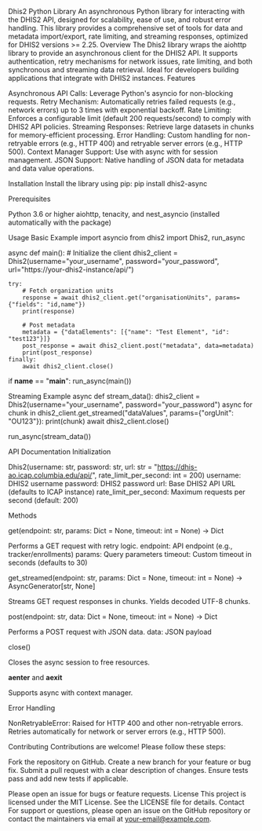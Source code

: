 Dhis2 Python Library
An asynchronous Python library for interacting with the DHIS2 API, designed for scalability, ease of use, and robust error handling. This library provides a comprehensive set of tools for data and metadata import/export, rate limiting, and streaming responses, optimized for DHIS2 versions >= 2.25.
Overview
The Dhis2 library wraps the aiohttp library to provide an asynchronous client for the DHIS2 API. It supports authentication, retry mechanisms for network issues, rate limiting, and both synchronous and streaming data retrieval. Ideal for developers building applications that integrate with DHIS2 instances.
Features

Asynchronous API Calls: Leverage Python's asyncio for non-blocking requests.
Retry Mechanism: Automatically retries failed requests (e.g., network errors) up to 3 times with exponential backoff.
Rate Limiting: Enforces a configurable limit (default 200 requests/second) to comply with DHIS2 API policies.
Streaming Responses: Retrieve large datasets in chunks for memory-efficient processing.
Error Handling: Custom handling for non-retryable errors (e.g., HTTP 400) and retryable server errors (e.g., HTTP 500).
Context Manager Support: Use with async with for session management.
JSON Support: Native handling of JSON data for metadata and data value operations.

Installation
Install the library using pip:
pip install dhis2-async

Prerequisites

Python 3.6 or higher
aiohttp, tenacity, and nest_asyncio (installed automatically with the package)

Usage
Basic Example
import asyncio
from dhis2 import Dhis2, run_async

async def main():
    # Initialize the client
    dhis2_client = Dhis2(username="your_username", password="your_password", url="https://your-dhis2-instance/api/")
    
    try:
        # Fetch organization units
        response = await dhis2_client.get("organisationUnits", params={"fields": "id,name"})
        print(response)
        
        # Post metadata
        metadata = {"dataElements": [{"name": "Test Element", "id": "test123"}]}
        post_response = await dhis2_client.post("metadata", data=metadata)
        print(post_response)
    finally:
        await dhis2_client.close()

if __name__ == "__main__":
    run_async(main())

Streaming Example
async def stream_data():
    dhis2_client = Dhis2(username="your_username", password="your_password")
    async for chunk in dhis2_client.get_streamed("dataValues", params={"orgUnit": "OU123"}):
        print(chunk)
    await dhis2_client.close()

run_async(stream_data())

API Documentation
Initialization

Dhis2(username: str, password: str, url: str = "https://dhis-ao.icap.columbia.edu/api/", rate_limit_per_second: int = 200)
username: DHIS2 username
password: DHIS2 password
url: Base DHIS2 API URL (defaults to ICAP instance)
rate_limit_per_second: Maximum requests per second (default: 200)



Methods

get(endpoint: str, params: Dict = None, timeout: int = None) -> Dict

Performs a GET request with retry logic.
endpoint: API endpoint (e.g., tracker/enrollments)
params: Query parameters
timeout: Custom timeout in seconds (defaults to 30)


get_streamed(endpoint: str, params: Dict = None, timeout: int = None) -> AsyncGenerator[str, None]

Streams GET request responses in chunks.
Yields decoded UTF-8 chunks.


post(endpoint: str, data: Dict = None, timeout: int = None) -> Dict

Performs a POST request with JSON data.
data: JSON payload


close()

Closes the async session to free resources.


__aenter__ and __aexit__

Supports async with context manager.



Error Handling

NonRetryableError: Raised for HTTP 400 and other non-retryable errors.
Retries automatically for network or server errors (e.g., HTTP 500).

Contributing
Contributions are welcome! Please follow these steps:

Fork the repository on GitHub.
Create a new branch for your feature or bug fix.
Submit a pull request with a clear description of changes.
Ensure tests pass and add new tests if applicable.

Please open an issue for bugs or feature requests.
License
This project is licensed under the MIT License. See the LICENSE file for details.
Contact
For support or questions, please open an issue on the GitHub repository or contact the maintainers via email at your-email@example.com.